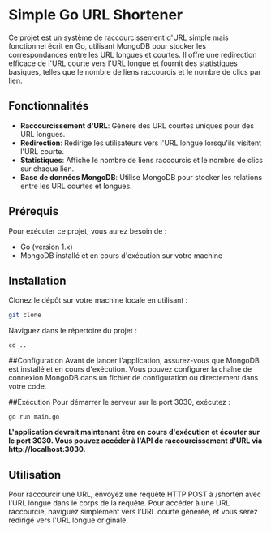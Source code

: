 # Simple Go URL Shortener

Ce projet est un système de raccourcissement d'URL simple mais fonctionnel écrit en Go, utilisant MongoDB pour stocker les correspondances entre les URL longues et courtes. Il offre une redirection efficace de l'URL courte vers l'URL longue et fournit des statistiques basiques, telles que le nombre de liens raccourcis et le nombre de clics par lien.

## Fonctionnalités

- **Raccourcissement d'URL**: Génère des URL courtes uniques pour des URL longues.
- **Redirection**: Redirige les utilisateurs vers l'URL longue lorsqu'ils visitent l'URL courte.
- **Statistiques**: Affiche le nombre de liens raccourcis et le nombre de clics sur chaque lien.
- **Base de données MongoDB**: Utilise MongoDB pour stocker les relations entre les URL courtes et longues.

## Prérequis

Pour exécuter ce projet, vous aurez besoin de :

- Go (version 1.x)
- MongoDB installé et en cours d'exécution sur votre machine

## Installation

Clonez le dépôt sur votre machine locale en utilisant :

```bash
git clone 
```

Naviguez dans le répertoire du projet :
```
cd ..
```

##Configuration
Avant de lancer l'application, assurez-vous que MongoDB est installé et en cours d'exécution. Vous pouvez configurer la chaîne de connexion MongoDB dans un fichier de configuration ou directement dans votre code.

##Exécution
Pour démarrer le serveur sur le port 3030, exécutez :
```
go run main.go
```
**L'application devrait maintenant être en cours d'exécution et écouter sur le port 3030. Vous pouvez accéder à l'API de raccourcissement d'URL via http://localhost:3030.**

## Utilisation
Pour raccourcir une URL, envoyez une requête HTTP POST à /shorten avec l'URL longue dans le corps de la requête. Pour accéder à une URL raccourcie, naviguez simplement vers l'URL courte générée, et vous serez redirigé vers l'URL longue originale.

